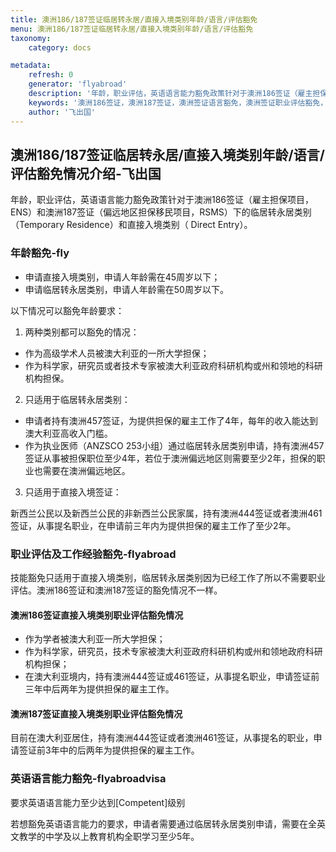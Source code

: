 ```yaml
---
title: 澳洲186/187签证临居转永居/直接入境类别年龄/语言/评估豁免
menu: 澳洲186/187签证临居转永居/直接入境类别年龄/语言/评估豁免
taxonomy:
    category: docs

metadata:
    refresh: 0
    generator: 'flyabroad'
    description: '年龄，职业评估，英语语言能力豁免政策针对于澳洲186签证（雇主担保项目，ENS）和澳洲187签证（偏远地区担保移民项目，RSMS）下的临居转永居类别（Temporary Residence）和直接入境类别（ Direct Entry）。'
    keywords: '澳洲186签证，澳洲187签证，澳洲签证语言豁免，澳洲签证职业评估豁免，澳洲签证年龄豁免'
    author: '飞出国'
---
```


## 澳洲186/187签证临居转永居/直接入境类别年龄/语言/评估豁免情况介绍-飞出国

年龄，职业评估，英语语言能力豁免政策针对于澳洲186签证（雇主担保项目，ENS）和澳洲187签证（偏远地区担保移民项目，RSMS）下的临居转永居类别（Temporary Residence）和直接入境类别（ Direct Entry）。

### 年龄豁免-fly

* 申请直接入境类别，申请人年龄需在45周岁以下；
* 申请临居转永居类别，申请人年龄需在50周岁以下。

以下情况可以豁免年龄要求：

1. 两种类别都可以豁免的情况：

* 作为高级学术人员被澳大利亚的一所大学担保；
* 作为科学家，研究员或者技术专家被澳大利亚政府科研机构或州和领地的科研机构担保。

2. 只适用于临居转永居类别：

* 申请者持有澳洲457签证，为提供担保的雇主工作了4年，每年的收入能达到澳大利亚高收入门槛。
* 作为执业医师（ANZSCO 253小组）通过临居转永居类别申请，持有澳洲457签证从事被担保职位至少4年，若位于澳洲偏远地区则需要至少2年，担保的职业也需要在澳洲偏远地区。

3. 只适用于直接入境签证：

新西兰公民以及新西兰公民的非新西兰公民家属，持有澳洲444签证或者澳洲461签证，从事提名职业，在申请前三年内为提供担保的雇主工作了至少2年。

### 职业评估及工作经验豁免-flyabroad

技能豁免只适用于直接入境类别，临居转永居类别因为已经工作了所以不需要职业评估。澳洲186签证和澳洲187签证的豁免情况不一样。

#### 澳洲186签证直接入境类别职业评估豁免情况

* 作为学者被澳大利亚一所大学担保；
* 作为科学家，研究员，技术专家被澳大利亚政府科研机构或州和领地政府科研机构担保；
* 在澳大利亚境内，持有澳洲444签证或461签证，从事提名职业，申请签证前三年中后两年为提供担保的雇主工作。 

#### 澳洲187签证直接入境类别职业评估豁免情况

目前在澳大利亚居住，持有澳洲444签证或者澳洲461签证，从事提名的职业，申请签证前3年中的后两年为提供担保的雇主工作。

### 英语语言能力豁免-flyabroadvisa

要求英语语言能力至少达到[Competent]级别

若想豁免英语语言能力的要求，申请者需要通过临居转永居类别申请，需要在全英文教学的中学及以上教育机构全职学习至少5年。









